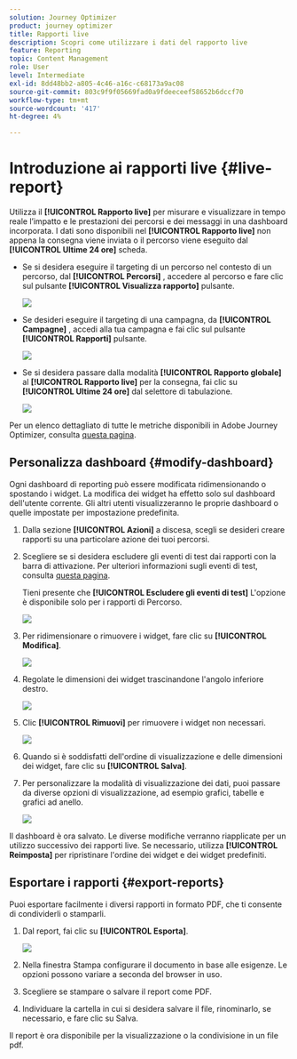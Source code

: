 ```yaml
---
solution: Journey Optimizer
product: journey optimizer
title: Rapporti live
description: Scopri come utilizzare i dati del rapporto live
feature: Reporting
topic: Content Management
role: User
level: Intermediate
exl-id: 8dd48bb2-a805-4c46-a16c-c68173a9ac08
source-git-commit: 803c9f9f05669fad0a9fdeeceef58652b6dccf70
workflow-type: tm+mt
source-wordcount: '417'
ht-degree: 4%

---
```


# Introduzione ai rapporti live {#live-report}

Utilizza il **[!UICONTROL Rapporto live]** per misurare e visualizzare in tempo reale l’impatto e le prestazioni dei percorsi e dei messaggi in una dashboard incorporata.
I dati sono disponibili nel **[!UICONTROL Rapporto live]** non appena la consegna viene inviata o il percorso viene eseguito dal **[!UICONTROL Ultime 24 ore]** scheda.

* Se si desidera eseguire il targeting di un percorso nel contesto di un percorso, dal **[!UICONTROL Percorsi]** , accedere al percorso e fare clic sul pulsante **[!UICONTROL Visualizza rapporto]** pulsante.

   ![](assets/report_journey.png)

* Se desideri eseguire il targeting di una campagna, da **[!UICONTROL Campagne]** , accedi alla tua campagna e fai clic sul pulsante **[!UICONTROL Rapporti]** pulsante.

   ![](assets/report_campaign.png)

* Se si desidera passare dalla modalità **[!UICONTROL Rapporto globale]** al **[!UICONTROL Rapporto live]** per la consegna, fai clic su **[!UICONTROL Ultime 24 ore]** dal selettore di tabulazione.

   ![](assets/report_3.png)

Per un elenco dettagliato di tutte le metriche disponibili in Adobe Journey Optimizer, consulta [questa pagina](#list-of-components-live).

## Personalizza dashboard {#modify-dashboard}

Ogni dashboard di reporting può essere modificata ridimensionando o spostando i widget. La modifica dei widget ha effetto solo sul dashboard dell&#39;utente corrente. Gli altri utenti visualizzeranno le proprie dashboard o quelle impostate per impostazione predefinita.

1. Dalla sezione **[!UICONTROL Azioni]** a discesa, scegli se desideri creare rapporti su una particolare azione dei tuoi percorsi.

1. Scegliere se si desidera escludere gli eventi di test dai rapporti con la barra di attivazione. Per ulteriori informazioni sugli eventi di test, consulta [questa pagina](../building-journeys/testing-the-journey.md).

   Tieni presente che **[!UICONTROL Escludere gli eventi di test]** L&#39;opzione è disponibile solo per i rapporti di Percorso.

   ![](assets/report_modify_6.png)

1. Per ridimensionare o rimuovere i widget, fare clic su **[!UICONTROL Modifica]**.

   ![](assets/report_modify_7.png)

1. Regolate le dimensioni dei widget trascinandone l&#39;angolo inferiore destro.

   ![](assets/report_modify_8.png)

1. Clic **[!UICONTROL Rimuovi]** per rimuovere i widget non necessari.

   ![](assets/report_modify_9.png)

1. Quando si è soddisfatti dell&#39;ordine di visualizzazione e delle dimensioni dei widget, fare clic su **[!UICONTROL Salva]**.

1. Per personalizzare la modalità di visualizzazione dei dati, puoi passare da diverse opzioni di visualizzazione, ad esempio grafici, tabelle e grafici ad anello.

   ![](assets/report_modify_11.png)

Il dashboard è ora salvato. Le diverse modifiche verranno riapplicate per un utilizzo successivo dei rapporti live. Se necessario, utilizza **[!UICONTROL Reimposta]** per ripristinare l&#39;ordine dei widget e dei widget predefiniti.

## Esportare i rapporti {#export-reports}

Puoi esportare facilmente i diversi rapporti in formato PDF, che ti consente di condividerli o stamparli.

1. Dal report, fai clic su **[!UICONTROL Esporta]**.

   ![](assets/export_2.png)

1. Nella finestra Stampa configurare il documento in base alle esigenze. Le opzioni possono variare a seconda del browser in uso.

1. Scegliere se stampare o salvare il report come PDF.

1. Individuare la cartella in cui si desidera salvare il file, rinominarlo, se necessario, e fare clic su Salva.

Il report è ora disponibile per la visualizzazione o la condivisione in un file pdf.
